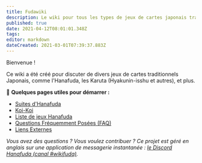 ```yaml
---
title: Fudawiki
description: Le wiki pour tous les types de jeux de cartes japonais traditionnels
published: true
date: 2021-04-12T08:01:01.348Z
tags: 
editor: markdown
dateCreated: 2021-03-01T07:39:37.883Z
---
```


Bienvenue !

Ce wiki a été créé pour discuter de divers jeux de cartes traditionnels Japonais, comme l'Hanafuda, les Karuta (Hyakunin-isshu et autres), et plus. 

🎴 **Quelques pages utiles pour démarrer :** 
* [Suites d'Hanafuda](/fr/hanafuda/suits)
* [Koi-Koi](/fr/hanafuda/games/koi-koi)
* [Liste de jeux Hanafuda](/fr/hanafuda/games)
* [Questions Fréquemment Posées (FAQ)](/fr/hanafuda/FAQ)
* [Liens Externes](/fr/meta/external-sites)


*Vous avez des questions ? Vous voulez contribuer ? Ce projet est géré en anglais sur une application de messagerie instantanée :  [le Discord Hanafuda (canal #wikifuda)](https://discord.gg/kfqxFz).*